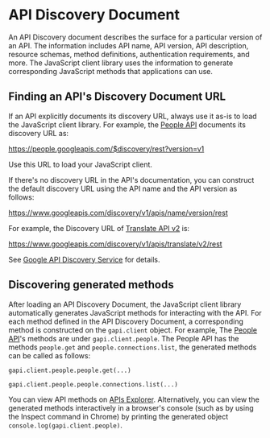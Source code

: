 # API Discovery Document

An API Discovery document describes the surface for a particular version of an API. The information includes API name, API version, API description, resource schemas, method definitions, authentication requirements, and more. The JavaScript client library uses the information to generate corresponding JavaScript methods that applications can use.

## Finding an API's Discovery Document URL

If an API explicitly documents its discovery URL, always use it as-is to load the JavaScript client library. For example, the [People API](https://developers.google.com/people/api/rest/) documents its discovery URL as:

https://people.googleapis.com/$discovery/rest?version=v1

Use this URL to load your JavaScript client.

If there's no discovery URL in the API's documentation, you can construct the default discovery URL using the API name and the API version as follows:

https://www.googleapis.com/discovery/v1/apis/name/version/rest

For example, the Discovery URL of [Translate API v2](https://cloud.google.com/translate/v2/quickstart) is:

https://www.googleapis.com/discovery/v1/apis/translate/v2/rest

See [Google API Discovery Service](https://developers.google.com/discovery/v1/getting_started#REST) for details.

## Discovering generated methods

After loading an API Discovery Document, the JavaScript client library automatically generates JavaScript methods for interacting with the API. For each method defined in the API Discovery Document, a corresponding method is constructed on the `gapi.client` object. For example, The [People API](https://developers.google.com/people/api/rest/)'s methods are under `gapi.client.people`. The People API has the methods `people.get` and `people.connections.list`, the generated methods can be called as follows:

`gapi.client.people.people.get(...)`

`gapi.client.people.people.connections.list(...)`

You can view API methods on [APIs Explorer](https://developers.google.com/apis-explorer/). Alternatively, you can view the generated methods interactively in a browser's console (such as by using the Inspect command in Chrome) by printing the generated object `console.log(gapi.client.people)`.